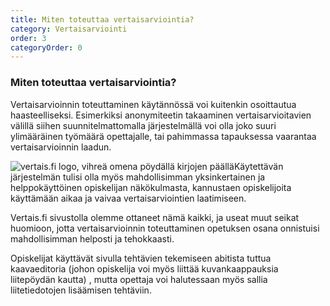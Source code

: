 ```yaml
---
title: Miten toteuttaa vertaisarviointia?
category: Vertaisarviointi
order: 3
categoryOrder: 0
---
```


### Miten toteuttaa vertaisarviointia?

Vertaisarvioinnin toteuttaminen käytännössä voi kuitenkin osoittautua haasteelliseksi. Esimerkiksi anonymiteetin takaaminen vertaisarvioitavien välillä siihen suunnitelmattomalla järjestelmällä voi olla joko suuri ylimääräinen työmäärä opettajalle, tai pahimmassa tapauksessa vaarantaa vertaisarvioinnin laadun.

<img src="/images/stock-photo-a-green-apple-on-a-book-closeup-147622313.jpg" alt="vertais.fi logo, vihreä omena pöydällä kirjojen päällä" >Käytettävän järjestelmän tulisi olla myös mahdollisimman yksinkertainen ja helppokäyttöinen opiskelijan näkökulmasta, kannustaen opiskelijoita käyttämään aikaa ja vaivaa vertaisarviointien laatimiseen.

Vertais.fi sivustolla olemme ottaneet nämä kaikki, ja useat muut seikat huomioon, jotta vertaisarvioinnin toteuttaminen opetuksen osana onnistuisi mahdollisimman helposti ja tehokkaasti.

Opiskelijat käyttävät sivulla tehtävien tekemiseen abitista tuttua kaavaeditoria (johon opiskelija voi myös liittää kuvankaappauksia liitepöydän kautta) , mutta opettaja voi halutessaan myös sallia liitetiedotojen lisäämisen tehtäviin.
